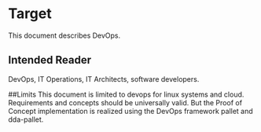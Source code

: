 # Target
This document describes DevOps.

## Intended Reader
DevOps, IT Operations, IT Architects, software developers.

##Limits
This document is limited to devops for linux systems and cloud. Requirements and concepts should be universally valid. But the Proof of Concept implementation is realized using the DevOps framework pallet and dda-pallet.
